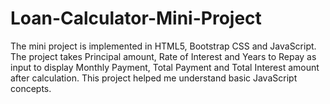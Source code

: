 # Loan-Calculator-Mini-Project

The mini project is implemented in HTML5, Bootstrap CSS and JavaScript. The project takes Principal amount, Rate of Interest and Years to Repay as input to display Monthly Payment, Total Payment and Total Interest amount after calculation. This project helped me understand basic JavaScript concepts. 
